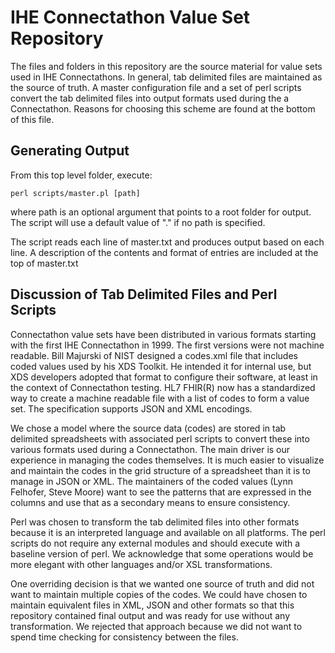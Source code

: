 # IHE Connectathon Value Set Repository
The files and folders in this repository are the source material for value sets used in IHE Connectathons. In general, tab delimited files are maintained as the source of truth.  A master configuration file and a set of perl scripts convert the tab delimited files into output formats used during the a Connectathon. Reasons for choosing this scheme are found at the bottom of this file.

## Generating Output
From this top level folder, execute:

`perl scripts/master.pl [path]`

where path is an optional argument that points to a root folder for output.  The script will use a default value of "." if no path is specified.

The script reads each line of master.txt and produces output based on each line. A description of the contents and format of entries are included at the top of master.txt

## Discussion of Tab Delimited Files and Perl Scripts
Connectathon value sets have been distributed in various formats starting with the first IHE Connectathon in 1999.  The first versions were not machine readable. Bill Majurski of NIST designed a codes.xml file that includes coded values used by his XDS Toolkit. He intended it for internal use, but XDS developers adopted that format to configure their software, at least in the context of Connectathon testing. HL7 FHIR(R) now has a standardized way to create a machine readable file with a list of codes to form a value set. The specification supports JSON and XML encodings.

We chose a model where the source data (codes) are stored in tab delimited spreadsheets with associated perl scripts to convert these into various formats used during a Connectathon. The main driver is our experience in managing the codes themselves. It is much easier to visualize and maintain the codes in the grid structure of a spreadsheet than it is to manage in JSON or XML. The maintainers of the coded values (Lynn Felhofer, Steve Moore) want to see the patterns that are expressed in the columns and use that as a secondary means to ensure consistency.

Perl was chosen to transform the tab delimited files into other formats because it is an interpreted language and available on all platforms. The perl scripts do not require any external modules and should execute with a baseline version of perl. We acknowledge that some operations would be more elegant with other languages and/or XSL transformations.

One overriding decision is that we wanted one source of truth and did not want to maintain multiple copies of the codes. We could have chosen to maintain equivalent files in XML, JSON and other formats so that this repository contained final output and was ready for use without any transformation. We rejected that approach because we did not want to spend time checking for consistency between the files.


